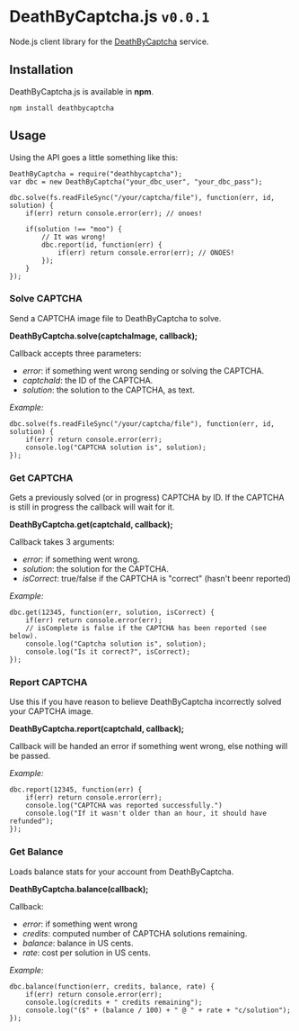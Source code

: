 # DeathByCaptcha.js `v0.0.1`

Node.js client library for the [DeathByCaptcha](http://www.deathbycaptcha.com) service.

## Installation

DeathByCaptcha.js is available in **npm**.

`npm install deathbycaptcha`

## Usage

Using the API goes a little something like this:

	DeathByCaptcha = require("deathbycaptcha");
	var dbc = new DeathByCaptcha("your_dbc_user", "your_dbc_pass");

	dbc.solve(fs.readFileSync("/your/captcha/file"), function(err, id, solution) {
		if(err) return console.error(err); // onoes!

		if(solution !== "moo") {
			// It was wrong!
			dbc.report(id, function(err) {
				if(err) return console.error(err); // ONOES!
			});
		}
	});

### Solve CAPTCHA

Send a CAPTCHA image file to DeathByCaptcha to solve.

**DeathByCaptcha.solve(captchaImage, callback);**

Callback accepts three parameters:

* *error*: if something went wrong sending or solving the CAPTCHA.
* *captchaId*: the ID of the CAPTCHA.
* *solution*: the solution to the CAPTCHA, as text.

*Example:*

	dbc.solve(fs.readFileSync("/your/captcha/file"), function(err, id, solution) {
		if(err) return console.error(err);
		console.log("CAPTCHA solution is", solution);
	});

### Get CAPTCHA

Gets a previously solved (or in progress) CAPTCHA by ID. If the CAPTCHA is still in progress the callback will wait for it.

**DeathByCaptcha.get(captchaId, callback);**

Callback takes 3 arguments:

* *error*: if something went wrong.
* *solution*: the solution for the CAPTCHA.
* *isCorrect*: true/false if the CAPTCHA is "correct" (hasn't beenr reported)

*Example:*

	dbc.get(12345, function(err, solution, isCorrect) {
		if(err) return console.error(err);
		// isComplete is false if the CAPTCHA has been reported (see below).
		console.log("Captcha solution is", solution);
		console.log("Is it correct?", isCorrect);
	});

### Report CAPTCHA

Use this if you have reason to believe DeathByCaptcha incorrectly solved your CAPTCHA image.

**DeathByCaptcha.report(captchaId, callback);**

Callback will be handed an error if something went wrong, else nothing will be passed.

*Example:*

	dbc.report(12345, function(err) {
		if(err) return console.error(err);
		console.log("CAPTCHA was reported successfully.")
		console.log("If it wasn't older than an hour, it should have refunded");
	});

### Get Balance

Loads balance stats for your account from DeathByCaptcha.

**DeathByCaptcha.balance(callback);**

Callback:

* *error*: if something went wrong
* *credits*: computed number of CAPTCHA solutions remaining.
* *balance*: balance in US cents.
* *rate*: cost per solution in US cents.

*Example:*

	dbc.balance(function(err, credits, balance, rate) {
		if(err) return console.error(err);
		console.log(credits + " credits remaining");
		console.log("($" + (balance / 100) + " @ " + rate + "c/solution");
	});
